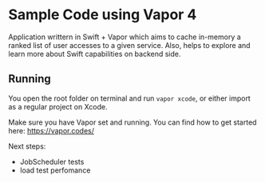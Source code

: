 # Sample Code using Vapor 4 #

Application writtern in Swift + Vapor which aims to cache in-memory a ranked list of user accesses to a given service. Also, helps to explore and learn more about Swift capabilities on backend side.

## Running

You open the root folder on terminal and run `vapor xcode`, or either import as a regular project on Xcode.

Make sure you have Vapor set and running. You can find how to get started here: https://vapor.codes/


Next steps:
- JobScheduler tests
- load test perfomance 

